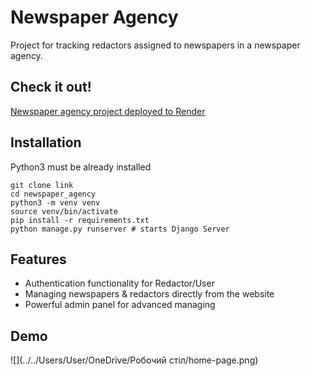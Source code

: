 # Newspaper Agency

Project for tracking redactors assigned to newspapers in a newspaper agency.

## Check it out!

[Newspaper agency project deployed to Render](https://newspaper-agency-jx6a.onrender.com/accounts/login/)

## Installation

Python3 must be already installed

```shell
git clone link
cd newspaper_agency
python3 -m venv venv
source venv/bin/activate
pip install -r requirements.txt
python manage.py runserver # starts Django Server
``` 

## Features

* Authentication functionality for Redactor/User
* Managing newspapers & redactors directly from the website
* Powerful admin panel for advanced managing

## Demo


![](../../Users/User/OneDrive/Робочий стіл/home-page.png)